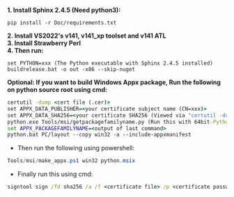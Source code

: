 **1. Install Sphinx 2.4.5 (Need python3):**  
```console
pip install -r Doc/requirements.txt
```
**2. Install VS2022's v141, v141_xp toolset and v141 ATL**  
**3. Install Strawberry Perl**  
**4. Then run:**
```console
set PYTHON=xxx (The Python executable with Sphinx 2.4.5 installed)
buildrelease.bat -o out -x86 --skip-nuget
```
**Optional: If you want to build Windows Appx package, Run the following on python source root using cmd:**  
```cmd
certutil -dump <cert file (.cer)>
set APPX_DATA_PUBLISHER=<your certificate subject name (CN=xxx)>
set APPX_DATA_SHA256=<your certificate SHA256 (Viewed via "certutil -dump")>
python.exe Tools/msi/getpackagefamilyname.py (Run this with 64bit-Python)
set APPX_PACKAGEFAMILYNAME=<output of last command>
python.bat PC/layout --copy win32 -a --include-appxmanifest
```
- Then run the following using powershell:
```powershell
Tools/msi/make_appx.ps1 win32 python.msix
```
- Finally run this using cmd:
```cmd
signtool sign /fd sha256 /a /f <certificate file> /p <certificate password (if present)> /tr http://time.certum.pl /td SHA256 python.msix
```
